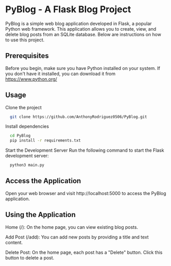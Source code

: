 # PyBlog - A Flask Blog Project
PyBlog is a simple web blog application developed in Flask, a popular Python web framework. This application allows you to create, view, and delete blog posts from an SQLite database. Below are instructions on how to use this project.

## Prerequisites
Before you begin, make sure you have Python installed on your system. If you don't have it installed, you can download it from https://www.python.org/

## Usage 

Clone the project

```bash
  git clone https://github.com/AnthonyRodriguez0506/PyBlog.git
```

Install dependencies

```bash
  cd PyBlog
  pip install -r requirements.txt
```

Start the Development Server
Run the following command to start the Flask development server:

```bash
  python3 main.py
```

## Access the Application
Open your web browser and visit http://localhost:5000 to access the PyBlog application.

## Using the Application
Home (/): On the home page, you can view existing blog posts.

Add Post (/add): You can add new posts by providing a title and text content.

Delete Post: On the home page, each post has a "Delete" button. Click this button to delete a post.